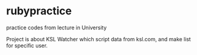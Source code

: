 # rubypractice
practice codes from lecture in University

Project is about KSL Watcher which script data from ksl.com, and make list for specific user.
